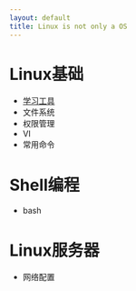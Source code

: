 ```yaml
---
layout: default
title: Linux is not only a OS
---
```


# Linux基础
* [学习工具](tool.html)
* 文件系统
* 权限管理
* VI
* 常用命令

# Shell编程
* bash

# Linux服务器
* 网络配置